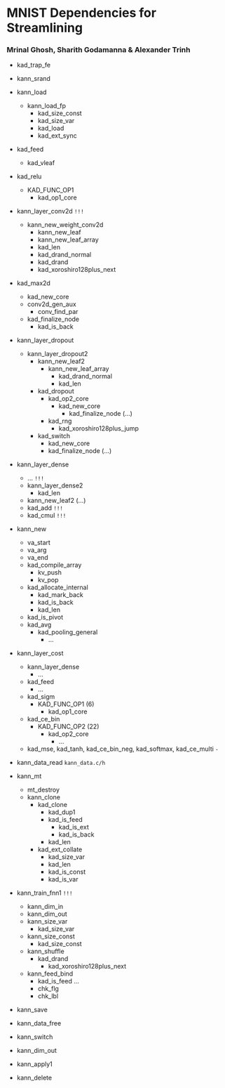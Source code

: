 # MNIST Dependencies for Streamlining

### Mrinal Ghosh, Sharith Godamanna & Alexander Trinh

- kad_trap_fe

- kann_srand

- kann_load
    - kann_load_fp
        - kad_size_const
        - kad_size_var
        - kad_load
        - kad_ext_sync

- kad_feed
    - kad_vleaf

- kad_relu
    - KAD_FUNC_OP1
        - kad_op1_core

- kann_layer_conv2d `!!!`
    - kann_new_weight_conv2d
        - kann_new_leaf
        - kann_new_leaf_array
        - kad_len
        - kad_drand_normal
        - kad_drand
        - kad_xoroshiro128plus_next

- kad_max2d
    - kad_new_core
    - conv2d_gen_aux
        - conv_find_par
    - kad_finalize_node
        - kad_is_back

- kann_layer_dropout
    - kann_layer_dropout2
        - kann_new_leaf2
            - kann_new_leaf_array
                - kad_drand_normal
                - kad_len
        - kad_dropout
            - kad_op2_core
                - kad_new_core
                    - kad_finalize_node (...)
            - kad_rng
                - kad_xoroshiro128plus_jump
        - kad_switch
            - kad_new_core
            - kad_finalize_node (...)

- kann_layer_dense
    - ... `!!!`
    - kann_layer_dense2
        - kad_len
    - kann_new_leaf2 (...)
    - kad_add `!!!`
    - kad_cmul `!!!`

- kann_new
    - va_start
    - va_arg
    - va_end
    - kad_compile_array
        - kv_push
        - kv_pop
    - kad_allocate_internal
        - kad_mark_back
        - kad_is_back
        - kad_len
    - kad_is_pivot
    - kad_avg
        - kad_pooling_general
            - ...

- kann_layer_cost
    - kann_layer_dense
        - ...
    - kad_feed
        - ...
    - kad_sigm
        - KAD_FUNC_OP1 (6)
            - kad_op1_core
    - kad_ce_bin
        - KAD_FUNC_OP2 (22)
            - kad_op2_core
                - ...
    - kad_mse, kad_tanh, kad_ce_bin_neg, kad_softmax, kad_ce_multi `-`

- kann_data_read `kann_data.c/h`

- kann_mt
    - mt_destroy
    - kann_clone
        - kad_clone
            - kad_dup1
            - kad_is_feed
                - kad_is_ext
                - kad_is_back
            - kad_len  
        - kad_ext_collate
            - kad_size_var
            - kad_len
            - kad_is_const
            - kad_is_var

- kann_train_fnn1 `!!!`
    - kann_dim_in
    - kann_dim_out
    - kann_size_var
        - kad_size_var
    - kann_size_const
        - kad_size_const
    - kann_shuffle
        - kad_drand
            - kad_xoroshiro128plus_next
    - kann_feed_bind
        - kad_is_feed ...
        - chk_flg
        - chk_lbl

- kann_save

- kann_data_free

- kann_switch

- kann_dim_out

- kann_apply1

- kann_delete